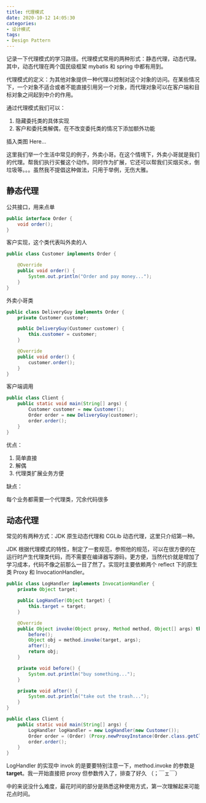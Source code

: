 ```yaml
---
title: 代理模式
date: 2020-10-12 14:05:30
categories:
- 设计模式 
tags:
- Design Pattern
---
```


记录一下代理模式的学习路径。代理模式常用的两种形式：静态代理，动态代理。其中，动态代理在两个国民级框架 mybatis 和 spring 中都有用到。

代理模式的定义：为其他对象提供一种代理以控制对这个对象的访问。在某些情况下，一个对象不适合或者不能直接引用另一个对象，而代理对象可以在客户端和目标对象之间起到中介的作用。

通过代理模式我们可以：

1. 隐藏委托类的具体实现
2. 客户和委托类解偶，在不改变委托类的情况下添加额外功能

插入类图 Here...

这里我们举一个生活中常见的例子，外卖小哥。在这个情境下，外卖小哥就是我们的代理。帮我们执行买餐这个动作。同时作为扩展，它还可以帮我们买烟买水，倒垃圾等。。。虽然我不提倡这种做法，只用于举例，无伤大雅。

## 静态代理

公共接口，用来点单

```java
public interface Order {
    void order();
}
```

客户实现，这个类代表叫外卖的人

```java
public class Customer implements Order {

    @Override
    public void order() {
        System.out.println("Order and pay money...");
    }
}
```

外卖小哥类

```java
public class DeliveryGuy implements Order {
    private Customer customer;

    public DeliveryGuy(Customer customer) {
        this.customer = customer;
    }

    @Override
    public void order() {
        customer.order();
    }
}
```

客户端调用


```java
public class Client {
    public static void main(String[] args) {
        Customer customer = new Customer();
        Order order = new DeliveryGuy(customer);
        order.order();
    }
}
```

优点：

1. 简单直接
2. 解偶
3. 代理类扩展业务方便
   
缺点：

每个业务都需要一个代理类，冗余代码很多

## 动态代理

常见的有两种方式：JDK 原生动态代理和 CGLib 动态代理，这里只介绍第一种。

JDK 根据代理模式的特性，制定了一套规范，参照他的规范，可以在很方便的在运行时产生代理类代码，而不需要在编译器写源码，更方便，当然代价就是增加了学习成本，代码不像之前那么一目了然了。实现时主要依赖两个 reflect 下的原生类 Proxy 和 InvocationHandler。

```java
public class LogHandler implements InvocationHandler {
    private Object target;

    public LogHandler(Object target) {
        this.target = target;
    }

    @Override
    public Object invoke(Object proxy, Method method, Object[] args) throws Throwable {
        before();
        Object obj = method.invoke(target, args);
        after();
        return obj;
    }

    private void before() {
        System.out.println("buy something...");
    }

    private void after() {
        System.out.println("take out the trash...");
    }
}

public class Client {
    public static void main(String[] args) {
        LogHandler logHandler = new LogHandler(new Customer());
        Order order = (Order) (Proxy.newProxyInstance(Order.class.getClassLoader(), new Class[] {Order.class}, logHandler));
        order.order();
    }
}
```

LogHandler 的实现中 invok 的是要要特别注意一下，method.invoke 的参数是**target**。我一开始直接把 proxy 但参数传入了，排查了好久 （；￣ェ￣）

中的来说没什么难度，最花时间的部分是熟悉这种使用方式，第一次理解起来可能花点时间。


